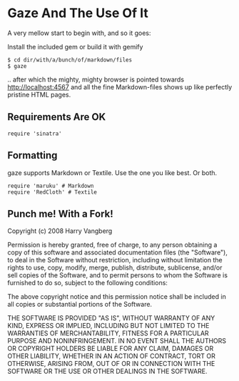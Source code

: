# Gaze And The Use Of It
A very mellow start to begin with, and so it goes:

Install the included gem or build it with gemify
    
    $ cd dir/with/a/bunch/of/markdown/files
    $ gaze
    
.. after which the mighty, mighty browser is pointed towards [http://localhost:4567](http://localhost:4567)
and all the fine Markdown-files shows up like perfectly pristine HTML pages.

## Requirements Are OK
    
    require 'sinatra'
    
## Formatting

gaze supports Markdown or Textile. Use the one you like best. Or both.

    require 'maruku' # Markdown
    require 'RedCloth' # Textile

## Punch me! With a Fork!
Copyright (c) 2008 Harry Vangberg

Permission is hereby granted, free of charge, to any person
obtaining a copy of this software and associated documentation
files (the "Software"), to deal in the Software without
restriction, including without limitation the rights to use,
copy, modify, merge, publish, distribute, sublicense, and/or sell
copies of the Software, and to permit persons to whom the
Software is furnished to do so, subject to the following
conditions:

The above copyright notice and this permission notice shall be
included in all copies or substantial portions of the Software.

THE SOFTWARE IS PROVIDED "AS IS", WITHOUT WARRANTY OF ANY KIND,
EXPRESS OR IMPLIED, INCLUDING BUT NOT LIMITED TO THE WARRANTIES
OF MERCHANTABILITY, FITNESS FOR A PARTICULAR PURPOSE AND
NONINFRINGEMENT. IN NO EVENT SHALL THE AUTHORS OR COPYRIGHT
HOLDERS BE LIABLE FOR ANY CLAIM, DAMAGES OR OTHER LIABILITY,
WHETHER IN AN ACTION OF CONTRACT, TORT OR OTHERWISE, ARISING
FROM, OUT OF OR IN CONNECTION WITH THE SOFTWARE OR THE USE OR
OTHER DEALINGS IN THE SOFTWARE.
